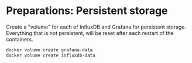 # Preparations: Persistent storage

Create a "volume" for each of InfluxDB and Grafana for persistent storage. Everything that is not persistent, will be reset after each restart of the containers.

```bash
docker volume create grafana-data
docker volume create influxdb-data
```
